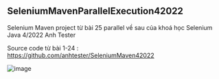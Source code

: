 ## SeleniumMavenParallelExecution42022
Selenium Maven project từ bài 25 parallel về sau của khoá học Selenium Java 4/2022 Anh Tester

Source code từ bài 1-24 : https://github.com/anhtester/SeleniumMaven42022

![image](https://user-images.githubusercontent.com/87883620/187508903-c5d28cb8-44db-4448-9eb8-5c7c67a35644.png)

